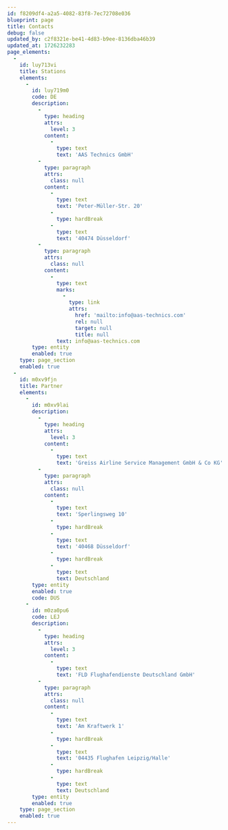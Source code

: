 ```yaml
---
id: f8209df4-a2a5-4082-83f8-7ec72708e036
blueprint: page
title: Contacts
debug: false
updated_by: c2f8321e-be41-4d83-b9ee-8136dba46b39
updated_at: 1726232283
page_elements:
  -
    id: luy713vi
    title: Stations
    elements:
      -
        id: luy719m0
        code: DE
        description:
          -
            type: heading
            attrs:
              level: 3
            content:
              -
                type: text
                text: 'AAS Technics GmbH'
          -
            type: paragraph
            attrs:
              class: null
            content:
              -
                type: text
                text: 'Peter-Müller-Str. 20'
              -
                type: hardBreak
              -
                type: text
                text: '40474 Düsseldorf'
          -
            type: paragraph
            attrs:
              class: null
            content:
              -
                type: text
                marks:
                  -
                    type: link
                    attrs:
                      href: 'mailto:info@aas-technics.com'
                      rel: null
                      target: null
                      title: null
                text: info@aas-technics.com
        type: entity
        enabled: true
    type: page_section
    enabled: true
  -
    id: m0xv9fjn
    title: Partner
    elements:
      -
        id: m0xv9lai
        description:
          -
            type: heading
            attrs:
              level: 3
            content:
              -
                type: text
                text: 'Greiss Airline Service Management GmbH & Co KG'
          -
            type: paragraph
            attrs:
              class: null
            content:
              -
                type: text
                text: 'Sperlingsweg 10'
              -
                type: hardBreak
              -
                type: text
                text: '40468 Düsseldorf'
              -
                type: hardBreak
              -
                type: text
                text: Deutschland
        type: entity
        enabled: true
        code: DUS
      -
        id: m0za0pu6
        code: LEJ
        description:
          -
            type: heading
            attrs:
              level: 3
            content:
              -
                type: text
                text: 'FLD Flughafendienste Deutschland GmbH'
          -
            type: paragraph
            attrs:
              class: null
            content:
              -
                type: text
                text: 'Am Kraftwerk 1'
              -
                type: hardBreak
              -
                type: text
                text: '04435 Flughafen Leipzig/Halle'
              -
                type: hardBreak
              -
                type: text
                text: Deutschland
        type: entity
        enabled: true
    type: page_section
    enabled: true
---
```

